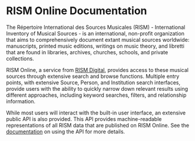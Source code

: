 # RISM Online Documentation

The Répertoire International des Sources Musicales (RISM) - International Inventory of Musical Sources - is an international, non-profit organization that aims to comprehensively document extant musical sources worldwide: manuscripts, printed music editions, writings on music theory, and libretti that are found in libraries, archives, churches, schools, and private collections.

RISM Online, a service from [RISM Digital](https://rism.digital), provides access to these musical sources through extensive search and browse functions. Multiple entry points, with extensive Source, Person, and Institution search interfaces, provide users with the ability to quickly narrow down relevant results using different approaches, including keyword searches, filters, and relationship information. 

While most users will interact with the built-in user interface, an extensive public API is also provided. This API provides machine-readable representations of all RISM data that are published on RISM Online. See the [documentation](api/api.md) on using the API for more details.
